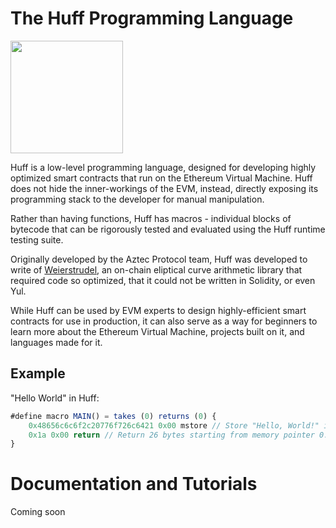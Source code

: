 # The Huff Programming Language

<img src="https://i.imgur.com/I9IkxuW.png" height="180">

Huff is a low-level programming language, designed for developing highly optimized smart contracts that run on the Ethereum Virtual Machine. Huff does not hide the inner-workings of the EVM, instead, directly exposing its programming stack to the developer for manual manipulation.

Rather than having functions, Huff has macros - individual blocks of bytecode that can be rigorously tested and evaluated using the Huff runtime testing suite.

Originally developed by the Aztec Protocol team, Huff was developed to write of [Weierstrudel](https://github.com/AztecProtocol/weierstrudel/tree/master/huff_modules), an on-chain eliptical curve arithmetic library that required code so optimized, that it could not be written in Solidity, or even Yul.

While Huff can be used by EVM experts to design highly-efficient smart contracts for use in production, it can also serve as a way for beginners to learn more about the Ethereum Virtual Machine, projects built on it, and languages made for it.

## Example

"Hello World" in Huff:

```js
#define macro MAIN() = takes (0) returns (0) {
    0x48656c6c6f2c20776f726c6421 0x00 mstore // Store "Hello, World!" in memory.
    0x1a 0x00 return // Return 26 bytes starting from memory pointer 0.
}
```

# Documentation and Tutorials

Coming soon
